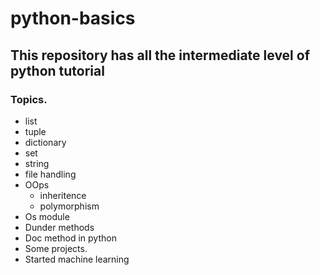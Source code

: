 # python-basics

## This repository has all the intermediate level of python tutorial

### Topics.
* list
* tuple
* dictionary
* set
* string
* file handling
* OOps
   * inheritence
   * polymorphism
* Os module
* Dunder methods
* Doc method in python
* Some projects.
* Started machine learning

